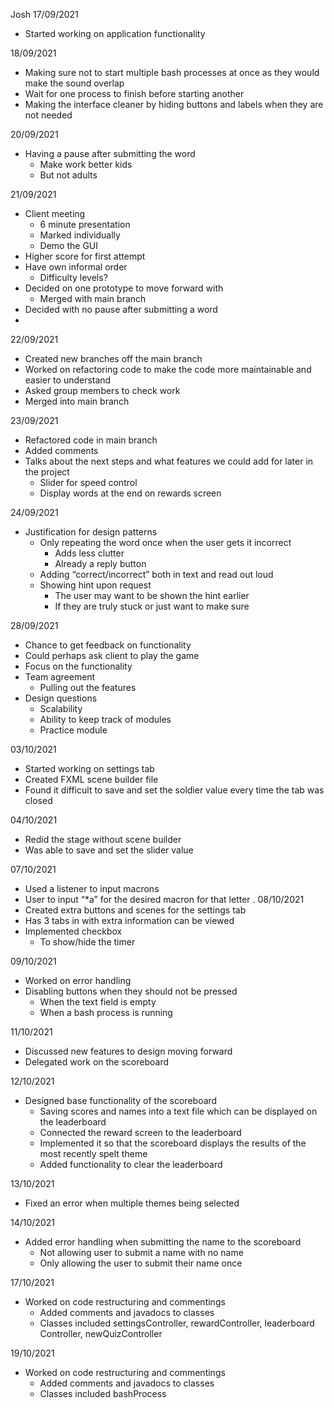 Josh
17/09/2021
- Started working on application functionality

18/09/2021

- Making sure not to start multiple bash processes at once as they would make the sound overlap
- Wait for one process to finish before starting another
- Making the interface cleaner by hiding buttons and labels when they are not needed 

20/09/2021
- Having a pause after submitting the word
  - Make work better kids
  - But not adults 

21/09/2021
- Client meeting 
  - 6 minute presentation 
  - Marked individually 
  - Demo the GUI
- Higher score for first attempt 
- Have own informal order 
  - Difficulty levels?
- Decided on one prototype to move forward with
  - Merged with main branch
- Decided with no pause after submitting a word 
- 
22/09/2021
- Created new branches off the main branch 
- Worked on refactoring code to make the code more maintainable and easier to understand 
- Asked group members to check work
- Merged into main branch

23/09/2021
- Refactored code in main branch 
- Added comments
- Talks about the next steps and what features we could add for later in the project
  - Slider for speed control 
  - Display words at the end on rewards screen 

24/09/2021
- Justification for design patterns
  - Only repeating the word once when the user gets it incorrect
    - Adds less clutter
    - Already a reply button 
  - Adding “correct/incorrect” both in text and read out loud 
  - Showing hint upon request 
    - The user may want to be shown the hint earlier 
    - If they are truly stuck or just want to make sure 

28/09/2021
- Chance to get feedback on functionality
- Could perhaps ask client to play the game 
- Focus on the functionality
- Team agreement
    - Pulling out the features
- Design questions
    - Scalability 
    - Ability to keep track of modules 
    - Practice module

03/10/2021
- Started working on settings tab
- Created FXML scene builder file 
- Found it difficult to save and set the soldier value every time the tab was closed

04/10/2021
- Redid the stage without scene builder 
- Was able to save and set the slider value 

07/10/2021
- Used a listener to input macrons
- User to input “*a” for the desired macron for that letter
.
08/10/2021
- Created extra buttons and scenes for the settings tab
- Has 3 tabs in with extra information can be viewed
- Implemented checkbox 
    - To show/hide the timer

09/10/2021
- Worked on error handling
- Disabling buttons when they should not be pressed
    - When the text field is empty
    - When a bash process is running 

11/10/2021
- Discussed new features to design moving forward 
- Delegated work on the scoreboard 

12/10/2021
- Designed base functionality of the scoreboard
    - Saving scores and names into a text file which can be displayed on the leaderboard 
    - Connected the reward screen to the leaderboard 
    - Implemented it so that the scoreboard displays the results of the most recently spelt theme 
    - Added functionality to clear the leaderboard 

13/10/2021
- Fixed an error when multiple themes being selected 

14/10/2021
- Added error handling when submitting the name to the scoreboard
    - Not allowing user to submit a name with no name
    - Only allowing the user to submit their name once 

17/10/2021
- Worked on code restructuring and commentings 
  - Added comments and javadocs to classes 
  - Classes included settingsController, rewardController, leaderboard Controller, newQuizController

19/10/2021
- Worked on code restructuring and commentings 
  - Added comments and javadocs to classes 
  - Classes included bashProcess

